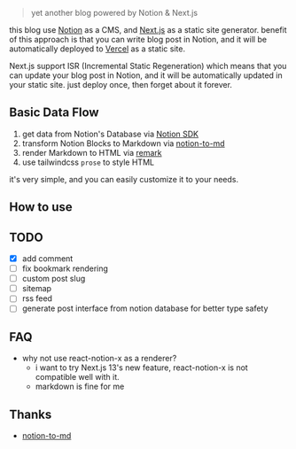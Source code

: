 > yet another blog powered by Notion & Next.js

this blog use [Notion](https://www.notion.so/) as a CMS, and [Next.js](https://nextjs.org/) as a static site generator. benefit of this approach is that you can write blog post in Notion, and it will be automatically deployed to [Vercel](https://vercel.com/) as a static site.

Next.js support ISR (Incremental Static Regeneration) which means that you can update your blog post in Notion, and it will be automatically updated in your static site. just deploy once, then forget about it forever.

## Basic Data Flow

1. get data from Notion's Database via [Notion SDK](https://github.com/makenotion/notion-sdk-js)
2. transform Notion Blocks to Markdown via [notion-to-md](https://github.com/souvikinator/notion-to-md)
3. render Markdown to HTML via [remark](https://github.com/remarkjs/remark)
4. use tailwindcss `prose` to style HTML

it's very simple, and you can easily customize it to your needs.

## How to use

## TODO

- [x] add comment
- [ ] fix bookmark rendering
- [ ] custom post slug
- [ ] sitemap
- [ ] rss feed
- [ ] generate post interface from notion database for better type safety

## FAQ

- why not use react-notion-x as a renderer?
  - i want to try Next.js 13's new feature, react-notion-x is not compatible well with it.
  - markdown is fine for me

## Thanks

- [notion-to-md](https://github.com/souvikinator/notion-to-md)
